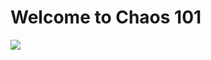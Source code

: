 ##
<h1>Welcome to Chaos 101</h1>

<a href="http://139.59.60.249"><img src="http://139.59.60.249/files/55d2395a3133bf8bea446ae708b41e6c/ccoi.png"/></a>
